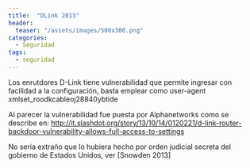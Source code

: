 ```yaml
---
title:  "DLink 2013"
header:
  teaser: "/assets/images/500x300.png"
categories: 
  - Seguridad
tags:
  - seguridad
---
```



Los enrutdores D-Link tiene vulnerabilidad que permite ingresar con facilidad a la configuración, basta emplear como user-agent xmlset_roodkcableoj28840ybtide

Al parecer la vulnerabilidad fue puesta por Alphanetworks como se describe en:
http://it.slashdot.org/story/13/10/14/0120221/d-link-router-backdoor-vulnerability-allows-full-access-to-settings

No sería extraño que lo hubiera hecho por orden judicial secreta del gobierno de Estados Unidos, ver [Snowden 2013]
